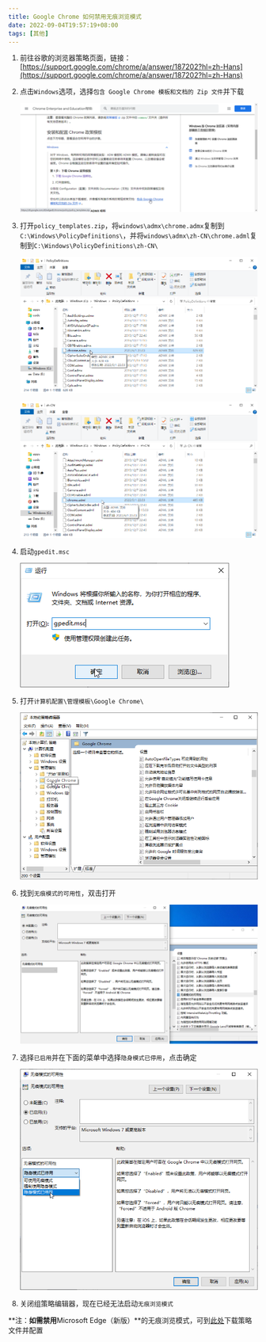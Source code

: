 ```yaml
---
title: Google Chrome 如何禁用无痕浏览模式
date: 2022-09-04T19:57:19+08:00
tags: [其他]
---
```


1. 前往谷歌的浏览器策略页面，链接：[https://support.google.com/chrome/a/answer/187202?hl=zh-Hans](https://support.google.com/chrome/a/answer/187202?hl=zh-Hans)

2. 点击`Windows`选项，选择`包含 Google Chrome 模板和文档的 Zip 文件`并下载

   ![](Snipaste_2022-09-04_20-04-32.png)

3. 打开`policy_templates.zip`，将`windows\admx\chrome.admx`复制到`C:\Windows\PolicyDefinitions\`，并将`windows\admx\zh-CN\chrome.adml`复制到`C:\Windows\PolicyDefinitions\zh-CN\`

   ![](Snipaste_2022-09-04_20-23-29.png)

   ![](Snipaste_2022-09-04_20-24-13.png)

4. 启动`gpedit.msc`

   ![](Snipaste_2022-09-04_20-26-11.png)

5. 打开`计算机配置\管理模板\Google Chrome\`

   ![](Snipaste_2022-09-04_20-27-49.png)

6. 找到`无痕模式的可用性`，双击打开

   ![](Snipaste_2022-09-04_20-33-04.png)

7. 选择`已启用`并在下面的菜单中选择`隐身模式已停用`，点击确定

   ![](Snipaste_2022-09-04_20-43-16.png)

8. 关闭组策略编辑器，现在已经无法启动`无痕浏览模式`

**注：**如需禁用**Microsoft Edge（新版）**的无痕浏览模式，可到[此处](https://www.microsoft.com/zh-cn/edge/business/download)下载策略文件并配置
